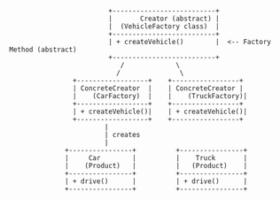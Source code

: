                              +--------------------------+
                             |       Creator (abstract) |
                             |  (VehicleFactory class)  |
                             +--------------------------+
                             | + createVehicle()        |  <-- Factory Method (abstract)
                             +--------------------------+
                                /             \
                               /               \
                    +------------------+    +-----------------+
                    | ConcreteCreator  |    | ConcreteCreator |
                    |    (CarFactory)  |    |    (TruckFactory)|
                    +------------------+    +-----------------+
                    | + createVehicle()|    | + createVehicle()|
                    +------------------+    +-----------------+
                            |
                            | creates
                            |
                  +----------------+          +----------------+
                  |     Car        |          |    Truck       |
                  |    (Product)   |          |   (Product)    |
                  +----------------+          +----------------+
                  | + drive()      |          | + drive()      |
                  +----------------+          +----------------+
